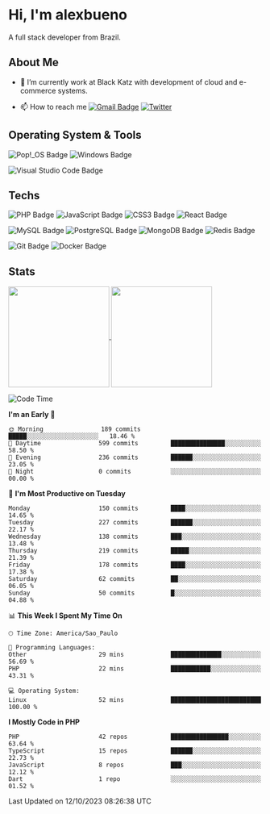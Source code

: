 # Hi, I'm alexbueno

A full stack developer from Brazil.

## About Me

- 🌱 I’m currently work at Black Katz with development of cloud and e-commerce systems.

- 📫 How to reach me [![Gmail Badge](https://img.shields.io/badge/-gmail-c14438?style=for-the-badge&logo=Gmail&logoColor=ffffff)](mailto:alexsandrofbueno@gmail.com) [![Twitter](https://img.shields.io/badge/twitter-1DA1F2.svg?style=for-the-badge&logo=twitter&logoColor=ffffff)](https://twitter.com/Alex_Bueno_7)

## Operating System & Tools

![Pop!_OS Badge](https://img.shields.io/badge/Pop!__OS-48B9C7?logo=popos&logoColor=fff&style=flat)
![Windows Badge](https://img.shields.io/badge/Windows-0078D6?logo=windows&logoColor=fff&style=flat)

![Visual Studio Code Badge](https://img.shields.io/badge/Visual%20Studio%20Code-007ACC?logo=visualstudiocode&logoColor=fff&style=flat)

## Techs

![PHP Badge](https://img.shields.io/badge/PHP-777BB4?logo=php&logoColor=fff&style=flat)
![JavaScript Badge](https://img.shields.io/badge/JavaScript-F7DF1E?logo=javascript&logoColor=000&style=flat)
![CSS3 Badge](https://img.shields.io/badge/CSS3-1572B6?logo=css3&logoColor=fff&style=flat)
![React Badge](https://img.shields.io/badge/React-61DAFB?logo=react&logoColor=000&style=flat)

![MySQL Badge](https://img.shields.io/badge/MySQL-4479A1?logo=mysql&logoColor=fff&style=flat)
![PostgreSQL Badge](https://img.shields.io/badge/PostgreSQL-4169E1?logo=postgresql&logoColor=fff&style=flat)
![MongoDB Badge](https://img.shields.io/badge/MongoDB-47A248?logo=mongodb&logoColor=fff&style=flat)
![Redis Badge](https://img.shields.io/badge/Redis-DC382D?logo=redis&logoColor=fff&style=flat)

![Git Badge](https://img.shields.io/badge/Git-F05032?logo=git&logoColor=fff&style=flat)
![Docker Badge](https://img.shields.io/badge/Docker-2496ED?logo=docker&logoColor=fff&style=flat)


## Stats

<a href="https://github.com/anuraghazra/github-readme-stats">
  <img height=200 align="center" src="https://github-readme-stats.vercel.app/api?username=alexbueno7&theme=dark" />
</a>
<a href="https://github.com/anuraghazra/convoychat">
  <img height=200 align="center" src="https://github-readme-stats.vercel.app/api/top-langs?username=alexbueno7&layout=compact&langs_count=8&card_width=320&theme=dark" />
</a>

<!--START_SECTION:waka-->
![Code Time](http://img.shields.io/badge/Code%20Time-805%20hrs%2051%20mins-blue)

**I'm an Early 🐤** 

```text
🌞 Morning                189 commits         █████░░░░░░░░░░░░░░░░░░░░   18.46 % 
🌆 Daytime                599 commits         ███████████████░░░░░░░░░░   58.50 % 
🌃 Evening                236 commits         ██████░░░░░░░░░░░░░░░░░░░   23.05 % 
🌙 Night                  0 commits           ░░░░░░░░░░░░░░░░░░░░░░░░░   00.00 % 
```
📅 **I'm Most Productive on Tuesday** 

```text
Monday                   150 commits         ████░░░░░░░░░░░░░░░░░░░░░   14.65 % 
Tuesday                  227 commits         ██████░░░░░░░░░░░░░░░░░░░   22.17 % 
Wednesday                138 commits         ███░░░░░░░░░░░░░░░░░░░░░░   13.48 % 
Thursday                 219 commits         █████░░░░░░░░░░░░░░░░░░░░   21.39 % 
Friday                   178 commits         ████░░░░░░░░░░░░░░░░░░░░░   17.38 % 
Saturday                 62 commits          ██░░░░░░░░░░░░░░░░░░░░░░░   06.05 % 
Sunday                   50 commits          █░░░░░░░░░░░░░░░░░░░░░░░░   04.88 % 
```


📊 **This Week I Spent My Time On** 

```text
🕑︎ Time Zone: America/Sao_Paulo

💬 Programming Languages: 
Other                    29 mins             ██████████████░░░░░░░░░░░   56.69 % 
PHP                      22 mins             ███████████░░░░░░░░░░░░░░   43.31 % 

💻 Operating System: 
Linux                    52 mins             █████████████████████████   100.00 % 
```

**I Mostly Code in PHP** 

```text
PHP                      42 repos            ████████████████░░░░░░░░░   63.64 % 
TypeScript               15 repos            ██████░░░░░░░░░░░░░░░░░░░   22.73 % 
JavaScript               8 repos             ███░░░░░░░░░░░░░░░░░░░░░░   12.12 % 
Dart                     1 repo              ░░░░░░░░░░░░░░░░░░░░░░░░░   01.52 % 
```




 Last Updated on 12/10/2023 08:26:38 UTC
<!--END_SECTION:waka-->
